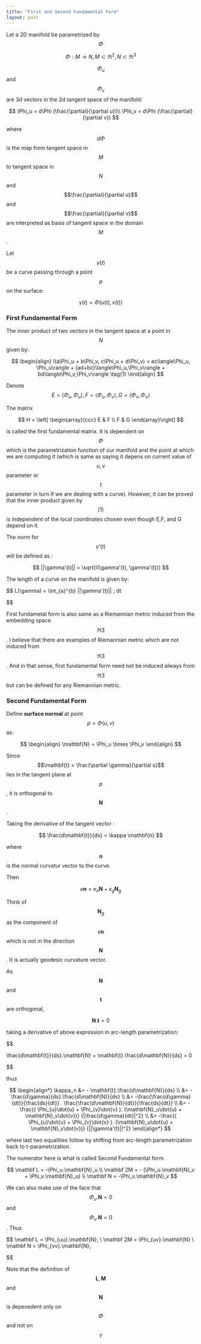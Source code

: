 ```yaml
---
title: "First and Second Fundamental Form"
layout: post
---
```



Let a 2D manifold be parametrized by $$\Phi$$

$$
\Phi : M \rightarrow N, M \subset \Re^2, N \subset \Re^3
$$


$$\Phi_u$$ and $$\Phi_v$$ are 3d vectors in the 2d tangent space of the manifold:

$$
\Phi_u = d\Phi (\frac{\partial}{\partial u})\\
\Phi_v = d\Phi (\frac{\partial}{\partial v})
$$

where $$d\Phi$$ is the map from tangent space in $$M$$ to tangent space in $$N$$ and  $$\frac{\partial}{\partial u}$$ and $$\frac{\partial}{\partial v}$$ are interpreted as basis of tangent space in the domain $$M$$.

Let $$\gamma(t)$$ be a curve passing through a point $$p$$ on the surface:

$$
\gamma(t) = \Phi(u(t), v(t))
$$

### First Fundamental Form

The inner product of two vectors in the tangent space at a point in $$N$$ given by:

$$ \begin{align}
I(a\Phi_u + b\Phi_v, c\Phi_u + d\Phi_v) = ac\langle\Phi_u, \Phi_u\rangle + (ad+bc)\langle\Phi_u,\Phi_v\rangle + bd\langle\Phi_v,\Phi_v\rangle  \tag{1} 
\end{align}
$$

Denote
$$
E = \langle\Phi_u, \Phi_u\rangle,
F = \langle\Phi_u,\Phi_v\rangle,
G = \langle\Phi_v,\Phi_v\rangle
$$

The matrix

$$
H =
\left[ \begin{array}{ccc}
E & F \\
F & G
\end{array}\right]
$$

is called the first fundamental matrix. It is dependent on $$\Phi$$ which is the parametrization function of our manifold and the point at which we are computing it (which is same as saying it depens on current value of $$u,v$$ parameter or $$t$$ parameter in turn if we are dealing with a curve). However, it can be proved that the inner product given by $$(1)$$ is independent of the local coordinates chosen even though E,F, and G depend on it.



The norm for $$\gamma'(t)$$ will be defined as :

$$
||\gamma'(t)|| = \sqrt{I(\gamma'(t), \gamma'(t))}
$$

The length of a curve on the manifold is given by:

$$
L(\gamma) = \int_{a}^{b} ||\gamma'(t)|| \; dt

$$




First fundametal form is also same as a Riemannian metric induced from the embedding space $$\Re3$$. I believe that there are examples of Riemannian metric which are not induced from $$\Re3$$. And in that sense, first fundamental form need not be induced always from $$\Re3$$ but can be defined for any Riemannian metric.


### Second Fundamental Form

Define **surface normal** at point $$p = \Phi(u,v)$$ as:

$$
\begin{align}
\mathbf{N} = \Phi_u \times \Phi_v
\end{align}
$$

Since $$\mathbf{t} = \frac{\partial \gamma}{\partial s}$$ lies in the tangent plane at $$p$$, it is orthogonal to $$\mathbf{N}$$.

Taking the derivative of the tangent vector : 

$$
\frac{d\mathbf{t}}{ds} = \kappa \mathbf{n}
$$

where $$\mathbf{n}$$ is the normal curvatur vector to the curve.

Then

$$
\kappa \mathbf{n} = \kappa_n \mathbf{N} + \kappa_g \mathbf{N}_g
$$

Think of $$\mathbf{N}_g$$ as the component of $$\kappa \mathbf{n}$$ which is not in the direction $$\mathbf{N}$$. It is actually geodesic curvature vector.


As $$\mathbf{N}$$ and $$\mathbf{t}$$ are orthogonal,

$$
\mathbf{N}.\mathbf{t} = 0
$$

taking a derivative of above expression in arc-length parametrization:

$$

\frac{d\mathbf{t}}{ds}.\mathbf{N} + \mathbf{t}.\frac{d\mathbf{N}}{ds} = 0

$$

thus

$$
\begin{align*}
\kappa_n &= - \mathbf{t}.\frac{d\mathbf{N}}{ds} \\
 &= -\frac{d\gamma}{ds}.\frac{d\mathbf{N}}{ds} \\
 &= -\frac{\frac{d\gamma}{dt}}{\frac{ds}{dt}} . \frac{\frac{d\mathbf{N}}{dt}}{\frac{ds}{dt}} \\
 &= -\frac{( \Phi_{u}\dot{u} + \Phi_{v}\dot{v} ). (\mathbf{N}_u\dot{u} + \mathbf{N}_v\dot{v})} {|\frac{d\gamma}{dt}|^2} \\
 &= -\frac{( \Phi_{u}\dot{u} + \Phi_{v}\dot{v} ). (\mathbf{N}_u\dot{u} + \mathbf{N}_v\dot{v})}	{||\gamma'(t)||^2}
\end{align*}
$$

where last two equalities follow by shifting from arc-length parametrization back to t-parametrization.

The numerator here is what is called Second Fundamental form.

$$
\mathbf L = -\Phi_u.\mathbf{N}_u   \\
\mathbf 2M = - (\Phi_u.\mathbf{N}_v + \Phi_v.\mathbf{N}_u) \\
\mathbf N = -\Phi_v.\mathbf{N}_v
$$

We can also make use of the face that $$\Phi_u.\mathbf{N} = 0$$ and $$\Phi_v.\mathbf{N} = 0$$. Thus

$$
\mathbf L = \Phi_{uu}.\mathbf{N},   \\
\mathbf 2M = \Phi_{uv}.\mathbf{N}  \\
\mathbf N = \Phi_{vv}.\mathbf{N},

$$

Note that the definition of $$\mathbf{L}, \mathbf{M}$$ and $$\mathbf{N}$$ is depenedent only on $$\Phi$$ and not on $$\gamma$$